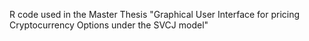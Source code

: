 R code used in the Master Thesis "Graphical User Interface for pricing Cryptocurrency Options under the SVCJ model"
